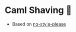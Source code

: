 # Caml Shaving :camel:

 - Based on
   [no-style-please](https://github.com/riggraz/no-style-please)
